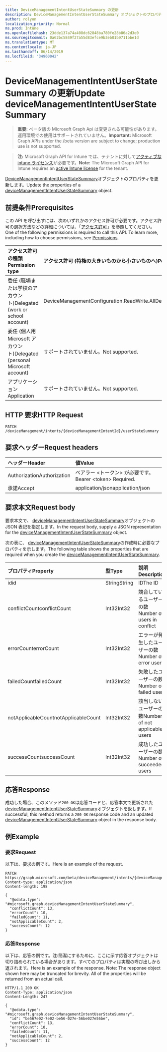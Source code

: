 ```yaml
---
title: DeviceManagementIntentUserStateSummary の更新
description: DeviceManagementIntentUserStateSummary オブジェクトのプロパティを更新します。
author: rolyon
localization_priority: Normal
ms.prod: Intune
ms.openlocfilehash: 23dde137a74a408dc62848ba780fe28b86a2d3e0
ms.sourcegitcommit: 0a62bc5849f27a55d83efce9b3eb01b9711bbe1d
ms.translationtype: MT
ms.contentlocale: ja-JP
ms.lasthandoff: 06/14/2019
ms.locfileid: "34960042"
---
```

# <a name="update-devicemanagementintentuserstatesummary"></a><span data-ttu-id="54d2b-103">DeviceManagementIntentUserStateSummary の更新</span><span class="sxs-lookup"><span data-stu-id="54d2b-103">Update deviceManagementIntentUserStateSummary</span></span>

> <span data-ttu-id="54d2b-104">**重要:** ベータ版の Microsoft Graph Api は変更される可能性があります。運用環境での使用はサポートされていません。</span><span class="sxs-lookup"><span data-stu-id="54d2b-104">**Important:** Microsoft Graph APIs under the /beta version are subject to change; production use is not supported.</span></span>

> <span data-ttu-id="54d2b-105">**注:** Microsoft Graph API for Intune では、テナントに対して[アクティブな intune ライセンス](https://go.microsoft.com/fwlink/?linkid=839381)が必要です。</span><span class="sxs-lookup"><span data-stu-id="54d2b-105">**Note:** The Microsoft Graph API for Intune requires an [active Intune license](https://go.microsoft.com/fwlink/?linkid=839381) for the tenant.</span></span>

<span data-ttu-id="54d2b-106">[DeviceManagementIntentUserStateSummary](../resources/intune-deviceintent-devicemanagementintentuserstatesummary.md)オブジェクトのプロパティを更新します。</span><span class="sxs-lookup"><span data-stu-id="54d2b-106">Update the properties of a [deviceManagementIntentUserStateSummary](../resources/intune-deviceintent-devicemanagementintentuserstatesummary.md) object.</span></span>

## <a name="prerequisites"></a><span data-ttu-id="54d2b-107">前提条件</span><span class="sxs-lookup"><span data-stu-id="54d2b-107">Prerequisites</span></span>
<span data-ttu-id="54d2b-p101">この API を呼び出すには、次のいずれかのアクセス許可が必要です。アクセス許可の選択方法などの詳細については、「[アクセス許可](/graph/permissions-reference)」を参照してください。</span><span class="sxs-lookup"><span data-stu-id="54d2b-p101">One of the following permissions is required to call this API. To learn more, including how to choose permissions, see [Permissions](/graph/permissions-reference).</span></span>

|<span data-ttu-id="54d2b-110">アクセス許可の種類</span><span class="sxs-lookup"><span data-stu-id="54d2b-110">Permission type</span></span>|<span data-ttu-id="54d2b-111">アクセス許可 (特権の大きいものから小さいものへ)</span><span class="sxs-lookup"><span data-stu-id="54d2b-111">Permissions (from most to least privileged)</span></span>|
|:---|:---|
|<span data-ttu-id="54d2b-112">委任 (職場または学校のアカウント)</span><span class="sxs-lookup"><span data-stu-id="54d2b-112">Delegated (work or school account)</span></span>|<span data-ttu-id="54d2b-113">DeviceManagementConfiguration.ReadWrite.All</span><span class="sxs-lookup"><span data-stu-id="54d2b-113">DeviceManagementConfiguration.ReadWrite.All</span></span>|
|<span data-ttu-id="54d2b-114">委任 (個人用 Microsoft アカウント)</span><span class="sxs-lookup"><span data-stu-id="54d2b-114">Delegated (personal Microsoft account)</span></span>|<span data-ttu-id="54d2b-115">サポートされていません。</span><span class="sxs-lookup"><span data-stu-id="54d2b-115">Not supported.</span></span>|
|<span data-ttu-id="54d2b-116">アプリケーション</span><span class="sxs-lookup"><span data-stu-id="54d2b-116">Application</span></span>|<span data-ttu-id="54d2b-117">サポートされていません。</span><span class="sxs-lookup"><span data-stu-id="54d2b-117">Not supported.</span></span>|

## <a name="http-request"></a><span data-ttu-id="54d2b-118">HTTP 要求</span><span class="sxs-lookup"><span data-stu-id="54d2b-118">HTTP Request</span></span>
<!-- {
  "blockType": "ignored"
}
-->
``` http
PATCH /deviceManagement/intents/{deviceManagementIntentId}/userStateSummary
```

## <a name="request-headers"></a><span data-ttu-id="54d2b-119">要求ヘッダー</span><span class="sxs-lookup"><span data-stu-id="54d2b-119">Request headers</span></span>
|<span data-ttu-id="54d2b-120">ヘッダー</span><span class="sxs-lookup"><span data-stu-id="54d2b-120">Header</span></span>|<span data-ttu-id="54d2b-121">値</span><span class="sxs-lookup"><span data-stu-id="54d2b-121">Value</span></span>|
|:---|:---|
|<span data-ttu-id="54d2b-122">Authorization</span><span class="sxs-lookup"><span data-stu-id="54d2b-122">Authorization</span></span>|<span data-ttu-id="54d2b-123">ベアラー &lt;トークン&gt; が必要です。</span><span class="sxs-lookup"><span data-stu-id="54d2b-123">Bearer &lt;token&gt; Required.</span></span>|
|<span data-ttu-id="54d2b-124">承諾</span><span class="sxs-lookup"><span data-stu-id="54d2b-124">Accept</span></span>|<span data-ttu-id="54d2b-125">application/json</span><span class="sxs-lookup"><span data-stu-id="54d2b-125">application/json</span></span>|

## <a name="request-body"></a><span data-ttu-id="54d2b-126">要求本文</span><span class="sxs-lookup"><span data-stu-id="54d2b-126">Request body</span></span>
<span data-ttu-id="54d2b-127">要求本文で、 [deviceManagementIntentUserStateSummary](../resources/intune-deviceintent-devicemanagementintentuserstatesummary.md)オブジェクトの JSON 表記を指定します。</span><span class="sxs-lookup"><span data-stu-id="54d2b-127">In the request body, supply a JSON representation for the [deviceManagementIntentUserStateSummary](../resources/intune-deviceintent-devicemanagementintentuserstatesummary.md) object.</span></span>

<span data-ttu-id="54d2b-128">次の表に、 [deviceManagementIntentUserStateSummary](../resources/intune-deviceintent-devicemanagementintentuserstatesummary.md)の作成時に必要なプロパティを示します。</span><span class="sxs-lookup"><span data-stu-id="54d2b-128">The following table shows the properties that are required when you create the [deviceManagementIntentUserStateSummary](../resources/intune-deviceintent-devicemanagementintentuserstatesummary.md).</span></span>

|<span data-ttu-id="54d2b-129">プロパティ</span><span class="sxs-lookup"><span data-stu-id="54d2b-129">Property</span></span>|<span data-ttu-id="54d2b-130">型</span><span class="sxs-lookup"><span data-stu-id="54d2b-130">Type</span></span>|<span data-ttu-id="54d2b-131">説明</span><span class="sxs-lookup"><span data-stu-id="54d2b-131">Description</span></span>|
|:---|:---|:---|
|<span data-ttu-id="54d2b-132">id</span><span class="sxs-lookup"><span data-stu-id="54d2b-132">id</span></span>|<span data-ttu-id="54d2b-133">String</span><span class="sxs-lookup"><span data-stu-id="54d2b-133">String</span></span>|<span data-ttu-id="54d2b-134">ID</span><span class="sxs-lookup"><span data-stu-id="54d2b-134">The ID</span></span>|
|<span data-ttu-id="54d2b-135">conflictCount</span><span class="sxs-lookup"><span data-stu-id="54d2b-135">conflictCount</span></span>|<span data-ttu-id="54d2b-136">Int32</span><span class="sxs-lookup"><span data-stu-id="54d2b-136">Int32</span></span>|<span data-ttu-id="54d2b-137">競合しているユーザーの数</span><span class="sxs-lookup"><span data-stu-id="54d2b-137">Number of users in conflict</span></span>|
|<span data-ttu-id="54d2b-138">errorCount</span><span class="sxs-lookup"><span data-stu-id="54d2b-138">errorCount</span></span>|<span data-ttu-id="54d2b-139">Int32</span><span class="sxs-lookup"><span data-stu-id="54d2b-139">Int32</span></span>|<span data-ttu-id="54d2b-140">エラーが発生したユーザーの数</span><span class="sxs-lookup"><span data-stu-id="54d2b-140">Number of error users</span></span>|
|<span data-ttu-id="54d2b-141">failedCount</span><span class="sxs-lookup"><span data-stu-id="54d2b-141">failedCount</span></span>|<span data-ttu-id="54d2b-142">Int32</span><span class="sxs-lookup"><span data-stu-id="54d2b-142">Int32</span></span>|<span data-ttu-id="54d2b-143">失敗したユーザーの数</span><span class="sxs-lookup"><span data-stu-id="54d2b-143">Number of failed users</span></span>|
|<span data-ttu-id="54d2b-144">notApplicableCount</span><span class="sxs-lookup"><span data-stu-id="54d2b-144">notApplicableCount</span></span>|<span data-ttu-id="54d2b-145">Int32</span><span class="sxs-lookup"><span data-stu-id="54d2b-145">Int32</span></span>|<span data-ttu-id="54d2b-146">該当しないユーザーの数</span><span class="sxs-lookup"><span data-stu-id="54d2b-146">Number of not applicable users</span></span>|
|<span data-ttu-id="54d2b-147">successCount</span><span class="sxs-lookup"><span data-stu-id="54d2b-147">successCount</span></span>|<span data-ttu-id="54d2b-148">Int32</span><span class="sxs-lookup"><span data-stu-id="54d2b-148">Int32</span></span>|<span data-ttu-id="54d2b-149">成功したユーザーの数</span><span class="sxs-lookup"><span data-stu-id="54d2b-149">Number of succeeded users</span></span>|



## <a name="response"></a><span data-ttu-id="54d2b-150">応答</span><span class="sxs-lookup"><span data-stu-id="54d2b-150">Response</span></span>
<span data-ttu-id="54d2b-151">成功した場合、このメソッド`200 OK`は応答コードと、応答本文で更新された[deviceManagementIntentUserStateSummary](../resources/intune-deviceintent-devicemanagementintentuserstatesummary.md)オブジェクトを返します。</span><span class="sxs-lookup"><span data-stu-id="54d2b-151">If successful, this method returns a `200 OK` response code and an updated [deviceManagementIntentUserStateSummary](../resources/intune-deviceintent-devicemanagementintentuserstatesummary.md) object in the response body.</span></span>

## <a name="example"></a><span data-ttu-id="54d2b-152">例</span><span class="sxs-lookup"><span data-stu-id="54d2b-152">Example</span></span>

### <a name="request"></a><span data-ttu-id="54d2b-153">要求</span><span class="sxs-lookup"><span data-stu-id="54d2b-153">Request</span></span>
<span data-ttu-id="54d2b-154">以下は、要求の例です。</span><span class="sxs-lookup"><span data-stu-id="54d2b-154">Here is an example of the request.</span></span>
``` http
PATCH https://graph.microsoft.com/beta/deviceManagement/intents/{deviceManagementIntentId}/userStateSummary
Content-type: application/json
Content-length: 198

{
  "@odata.type": "#microsoft.graph.deviceManagementIntentUserStateSummary",
  "conflictCount": 13,
  "errorCount": 10,
  "failedCount": 11,
  "notApplicableCount": 2,
  "successCount": 12
}
```

### <a name="response"></a><span data-ttu-id="54d2b-155">応答</span><span class="sxs-lookup"><span data-stu-id="54d2b-155">Response</span></span>
<span data-ttu-id="54d2b-p102">以下は、応答の例です。注:簡潔にするために、ここに示す応答オブジェクトは切り詰められている場合があります。すべてのプロパティは実際の呼び出しから返されます。</span><span class="sxs-lookup"><span data-stu-id="54d2b-p102">Here is an example of the response. Note: The response object shown here may be truncated for brevity. All of the properties will be returned from an actual call.</span></span>
``` http
HTTP/1.1 200 OK
Content-Type: application/json
Content-Length: 247

{
  "@odata.type": "#microsoft.graph.deviceManagementIntentUserStateSummary",
  "id": "be567e02-7e02-be56-027e-56be027e56be",
  "conflictCount": 13,
  "errorCount": 10,
  "failedCount": 11,
  "notApplicableCount": 2,
  "successCount": 12
}
```






